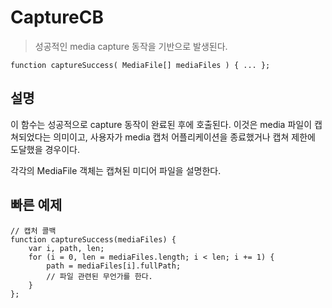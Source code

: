 CaptureCB
=========

> 성공적인 media capture 동작을 기반으로 발생된다.

    function captureSuccess( MediaFile[] mediaFiles ) { ... };

설명
-----------

이 함수는 성공적으로 capture 동작이 완료된 후에 호출된다. 이것은 media 파일이 캡쳐되었다는 의미이고, 사용자가 media 캡처 어플리케이션을 종료했거나 캡쳐 제한에 도달했을 경우이다.

각각의 MediaFile 객체는 캡쳐된 미디어 파일을 설명한다.

빠른 예제
-------------

    // 캡처 콜백
    function captureSuccess(mediaFiles) {
        var i, path, len;
        for (i = 0, len = mediaFiles.length; i < len; i += 1) {
            path = mediaFiles[i].fullPath;
            // 파일 관련된 무언가를 한다.
        }
    };
